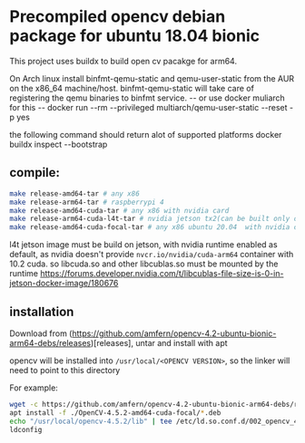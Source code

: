 # Precompiled opencv debian package for ubuntu 18.04 bionic

This project uses buildx to build open cv pacakge for arm64.

On Arch linux install binfmt-qemu-static and qemu-user-static from the AUR on the x86_64 machine/host. binfmt-qemu-static will take care of registering the qemu binaries to binfmt service.
-- or use docker muliarch for this --
docker run --rm --privileged multiarch/qemu-user-static --reset -p yes

the following command should return alot of supported platforms
docker buildx inspect --bootstrap

## compile:
```bash
make release-amd64-tar # any x86
make release-arm64-tar # raspberrypi 4
make release-amd64-cuda-tar # any x86 with nvidia card
make release-arm64-cuda-l4t-tar # nvidia jetson tx2(can be built only on nvidia jetson)
make release-amd64-cuda-focal-tar # any x86 ubuntu 20.04  with nvidia card 
```
l4t jetson image must be build on jetson, with nvidia runtime enabled as default, as nvidia doesn't provide `nvcr.io/nvidia/cuda-arm64` container with 10.2 cuda.
so libcuda.so and other libcublas.so must be mounted by the runtime
https://forums.developer.nvidia.com/t/libcublas-file-size-is-0-in-jetson-docker-image/180676

## installation
Download from (https://github.com/amfern/opencv-4.2-ubuntu-bionic-arm64-debs/releases)[releases], untar and install with apt

opencv will be installed into `/usr/local/<OPENCV VERSION>`, so the linker will need to point to this directory

For example:
```bash
wget -c https://github.com/amfern/opencv-4.2-ubuntu-bionic-arm64-debs/releases/download/0.0.6/OpenCV-4.5.2-amd64-cuda-focal.tar.xz -O - | tar -xz
apt install -f ./OpenCV-4.5.2-amd64-cuda-focal/*.deb
echo "/usr/local/opencv-4.5.2/lib" | tee /etc/ld.so.conf.d/002_opencv_4.5.2.conf > /dev/null
ldconfig
```
